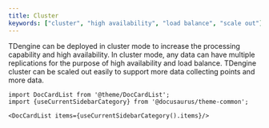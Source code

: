 ```yaml
---
title: Cluster
keywords: ["cluster", "high availability", "load balance", "scale out"]
---
```


TDengine can be deployed in cluster mode to increase the processing capability and high availability. In cluster mode, any data can have multiple replications for the purpose of high availability and load balance. TDengine cluster can be scaled out easily to support more data collecting points and more data.

```mdx-code-block
import DocCardList from '@theme/DocCardList';
import {useCurrentSidebarCategory} from '@docusaurus/theme-common';

<DocCardList items={useCurrentSidebarCategory().items}/>
```